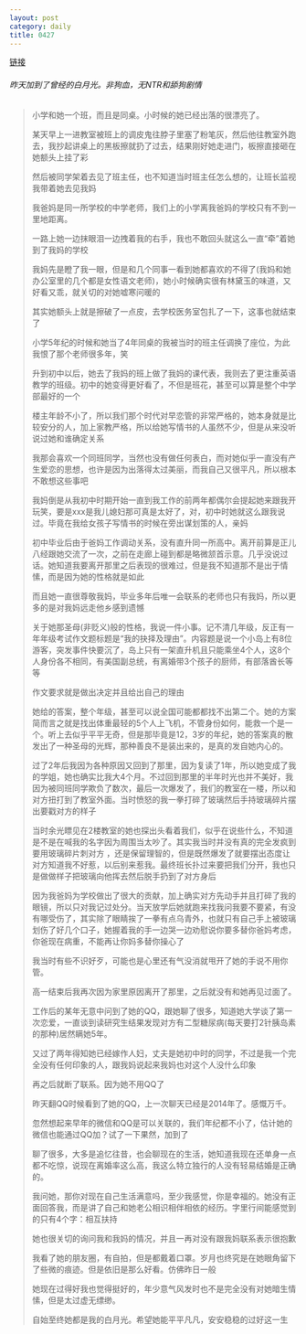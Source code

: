 ```yaml
---
layout: post
category: daily
title: 0427
---
```


[链接](https://bbs.nga.cn/read.php?tid=31646718)

######  昨天加到了曾经的白月光。非狗血，无NTR和舔狗剧情

> 小学和她一个班，而且是同桌。小时候的她已经出落的很漂亮了。
>
> 某天早上一进教室被班上的调皮鬼往脖子里塞了粉笔灰，然后他往教室外跑去，我抄起讲桌上的黑板擦就扔了过去，结果刚好她走进门，板擦直接砸在她额头上挂了彩
>
> 然后被同学架着去见了班主任，也不知道当时班主任怎么想的，让班长监视我带着她去见我妈
>
> 我爸妈是同一所学校的中学老师，我们上的小学离我爸妈的学校只有不到一里地距离。
>
> 一路上她一边抹眼泪一边拽着我的右手，我也不敢回头就这么一直“牵”着她到了我妈的学校
>
> 我妈先是瞪了我一眼，但是和几个同事一看到她都喜欢的不得了(我妈和她办公室里的几个都是女性语文老师)，她小时候确实很有林黛玉的味道，又好看又乖，就关切的对她嘘寒问暖的
>
> 其实她额头上就是擦破了一点皮，去学校医务室包扎了一下，这事也就结束了
>
> 小学5年纪的时候和她当了4年同桌的我被当时的班主任调换了座位，为此我恨了那个老师很多年，笑
>
> 升到初中以后，她去了我妈的班上做了我妈的课代表，我则去了更注重英语教学的班级。初中的她变得更好看了，不但是班花，甚至可以算是整个中学部最好的一个
>
> 楼主年龄不小了，所以我们那个时代对早恋管的非常严格的，她本身就是比较安分的人，加上家教严格，所以给她写情书的人虽然不少，但是从来没听说过她和谁确定关系
>
> 我那会喜欢一个同班同学，当然也没有做任何表白，而对她似乎一直没有产生爱恋的思想，也许是因为出落得太过美丽，而我自己又很平凡，所以根本不敢想这些事吧
>
> 我妈倒是从我初中时期开始一直到我工作的前两年都偶尔会提起她来跟我开玩笑，要是xxx是我儿媳妇那可真是太好了，对，初中时她就这么跟我说过。毕竟在我给女孩子写情书的时候在旁出谋划策的人，亲妈
>
> 初中毕业后由于爸妈工作调动关系，没有直升同一所高中。离开前算是正儿八经跟她交流了一次，之前在走廊上碰到都是略微颔首示意。几乎没说过话。她知道我要离开那里之后表现的很难过，但是我不知道那不是出于情愫，而是因为她的性格就是如此
>
> 而且她一直很尊敬我妈，毕业多年后唯一会联系的老师也只有我妈，所以更多的是对我妈远走他乡感到遗憾
>
> 关于她那圣母(非贬义)般的性格，我说一件小事。记不清几年级，反正有一年年级考试作文题标题是“我的抉择及理由”。内容题是说一个小岛上有8位游客，突发事件快要沉了，岛上只有一架直升机且只能乘坐4个人，这8个人身份各不相同，有美国副总统，有离婚带3个孩子的厨师，有部落酋长等等
>
> 作文要求就是做出决定并且给出自己的理由
>
> 她给的答案，整个年级，甚至可以说全国可能都都找不出第二个。她的方案简而言之就是找出体重最轻的5个人上飞机，不管身份如何，能救一个是一个。听上去似乎平平无奇，但是那毕竟是12，3岁的年纪，她的答案真的散发出了一种圣母的光辉，那种善良不是装出来的，是真的发自她内心的。
>
> 
>
> 过了2年后我因为各种原因又回到了那里，因为复读了1年，所以她变成了我的学姐，她也确实比我大4个月。不过回到那里的半年时光也并不美好，我因为被同班同学欺负了数次，最后一次爆发了，我们的教室在一楼，所以和对方扭打到了教室外面。当时愤怒的我一拳打碎了玻璃然后手持玻璃碎片摆出要戳对方的样子
>
> 当时余光瞟见在2楼教室的她也探出头看着我们，似乎在说些什么，不知道是不是在喊我的名字因为周围当太吵了。其实我当时并没有真的完全发疯到要用玻璃碎片刺对方 ，还是保留理智的，但是既然爆发了就要摆出态度让对方知道我不好惹，以后别来惹我。最终班长扑过来要把我们分开，我也只是做做样子把玻璃向他挥去然后脱手扔到了对方身后
>
> 因为我爸妈为学校做出了很大的贡献，加上确实对方先动手并且打碎了我的眼镜，所以只对我记过处分。当天放学后她就跑来找我问我要不要紧，有没有哪受伤了，其实除了眼睛挨了一拳有点乌青外，也就只有自己手上被玻璃划伤了好几个口子，她握着我的手一边哭一边劝慰说你要多替你爸妈考虑，你爸现在病重，不能再让你妈多替你操心了
>
> 我当时有些不识好歹，可能也是心里还有气没消就甩开了她的手说不用你管。
>
> 高一结束后我再次因为家里原因离开了那里，之后就没有和她再见过面了。
>
> 工作后的某年无意中问到了她的QQ，跟她聊了很多，知道她大学谈了第一次恋爱，一直谈到读研究生结果发现对方有二型糖尿病(每天要打2针胰岛素的那种)居然瞒她5年。
>
> 又过了两年得知她已经嫁作人妇，丈夫是她初中时的同学，不过是我一个完全没有任何印象的人，跟我妈说起来我妈也对这个人没什么印象
>
> 再之后就断了联系。因为她不用QQ了
>
> 昨天翻QQ时候看到了她的QQ，上一次聊天已经是2014年了。感慨万千。
>
> 忽然想起来早年的微信和QQ是可以关联的，我们年纪都不小了，估计她的微信也能通过QQ加？试了一下果然，加到了
>
> 聊了很多，大多是追忆往昔，也会聊现在的生活，她知道我现在还单身一点都不吃惊，说现在离婚率这么高，我这么特立独行的人没有轻易结婚是正确的。
>
> 我问她，那你对现在自己生活满意吗，至少我感觉，你是幸福的。她没有正面回答我，而是讲了自己和她老公相识相伴相依的经历。字里行间能感觉到的只有4个字：相互扶持
>
> 她也很关切的询问我和我妈的情况，并且一再对没有跟我妈联系表示很抱歉
>
> 我看了她的朋友圈，有自拍，但是都戴着口罩。岁月也终究是在她眼角留下了些微的痕迹。但是依旧是那么好看。仿佛昨日一般
>
> 她现在过得好我也觉得挺好的，年少意气风发时也不是完全没有对她暗生情愫，但是太过虚无缥缈。
>
> 自始至终她都是我的白月光。希望她能平平凡凡，安安稳稳的过好这一生
